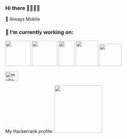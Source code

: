 ### Hi there 👋👋👋👋

📲 Always Mobile

<h3 align="left">🔭 I’m currently working on:</h3>

<p>
  <img src="https://upload.wikimedia.org/wikipedia/commons/thumb/c/c1/Android_Studio_icon_%282023%29.svg/2048px-Android_Studio_icon_%282023%29.svg.png" width="80" height="80"> 
  <img src="https://cdn.onlinewebfonts.com/svg/img_189624.png" width="80" height="80">
  <img src="https://miro.medium.com/max/3024/1*yIrYl18oa_jtivCrJEKvYw.png" width="50" height="80">
  <img src="https://icon-library.com/images/react-icon/react-icon-29.jpg" width="70" height="80">
  <img src="https://cdn.icon-icons.com/icons2/2108/PNG/512/javascript_icon_130900.png" width="70" height="70">
</p>

<!--
**demirtasm/demirtasm** is a ✨ _special_ ✨ repository because its `README.md` (this file) appears on your GitHub profile.

Here are some ideas to get you started:

- 🔭 I’m currently working on ...
- 🌱 I’m currently learning ...
- 👯 I’m looking to collaborate on ...
- 🤔 I’m looking for help with ...
- 💬 Ask me about ...
- 📫 How to reach me: ...
- 😄 Pronouns: ...
- ⚡ Fun fact: ...
-->

<a href="https://www.linkedin.com/in/mukaddes-demirtaş" target="blank">
  <img align="center" src="https://raw.githubusercontent.com/rahuldkjain/github-profile-readme-generator/master/src/images/icons/Social/linked-in-alt.svg" alt="muhammedeminulusal" height="30" width="40" />
</a>

My Hackerrank profile: 
[<img src="https://aadityapurani.files.wordpress.com/2015/09/hackerrank-logo.jpg"  width="150" height="150">](https://www.hackerrank.com/profile/m_ddemirtas)
